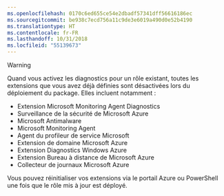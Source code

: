 ```yaml
---
ms.openlocfilehash: 0170c6ed655ce54e2dbadf57341dff56616186ec
ms.sourcegitcommit: be938c7ecd756a11c9de3e6019a490d0e52b4190
ms.translationtype: HT
ms.contentlocale: fr-FR
ms.lasthandoff: 10/31/2018
ms.locfileid: "55139673"
---
```

> [!WARNING]
> Quand vous activez les diagnostics pour un rôle existant, toutes les extensions que vous avez déjà définies sont désactivées lors du déploiement du package. Elles incluent notamment :
>
> * Extension Microsoft Monitoring Agent Diagnostics
> * Surveillance de la sécurité de Microsoft Azure
> * Microsoft Antimalware                 
> * Microsoft Monitoring Agent
> * Agent du profileur de service Microsoft      
> * Extension de domaine Microsoft Azure        
> * Extension Diagnostics Windows Azure   
> * Extension Bureau à distance de Microsoft Azure
> * Collecteur de journaux Microsoft Azure
>
> Vous pouvez réinitialiser vos extensions via le portail Azure ou PowerShell une fois que le rôle mis à jour est déployé.
>
